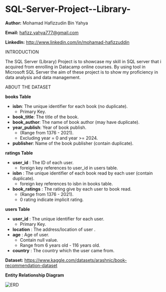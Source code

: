 # SQL-Server-Project--Library-

**Author:** Mohamad Hafizzudin Bin Yahya

**Email:** hafizz.yahya777@gmail.com

**LinkedIn:** http://www.linkedin.com/in/mohamad-hafizzuddin

INTRODUCTION

The SQL Server (Library) Project is to showcase my skill in SQL server that i acquired from enrolling in Datacamp online courses. By using tool in Microsoft SQL Server the aim of these project is to show my proficiency in data analysis and data management.

ABOUT THE DATASET

**books Table**
- **isbn**: The unique identifier for each book (no duplicate).
  - Primary Key.
- **book_title**: The title of the book.
- **book_author**: The name of book author (may have duplicate).
- **year_publish**: Year of book publish.
  - (Range from 1376 - 2021).
  - Excluding year = 0  and year >= 2024.
- **publisher**: Name of the book publisher (contain duplicate).

**ratings Table**
- **user_id** : The ID of each user.
  - foreign key references to user_id in users table.
- **isbn** : The unique identifier of each book read by each user (contain duplicate).
  - foreign key references to isbn in books table.
- **book_ratings** : The rating give by each user to book read.
  - (Range from 1376 - 2021).
  - 0 rating indicate implicit rating. 
  
 **users Table**
 - **user_id** : The unique identifier for each user.
   - Primary Key.
 - **location** : The address/location of user .
 - **age** : Age of user.
   - Contain null value.
   - Range from 6 years old - 116 years old.
- **country** : The country which the user came from.
  
**Dataset:** https://www.kaggle.com/datasets/arashnic/book-recommendation-dataset

**Entity Relationship Diagram**

![ERD](https://github.com/hfzzddn/SQL-Server-Project--Library-/assets/157438704/10fa60b9-58e7-4994-81d2-df67b159cb30)

 









